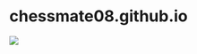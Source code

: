 # chessmate08.github.io
<img src='[[https://www.google.com/imgres?q=toothless%20cartoony&imgurl=https%3A%2F%2Fwww.clipartmax.com%2Fpng%2Fmiddle%2F242-2426893_toothless-by-kaweii-how-to-train-your-dragon.png&imgrefurl=https%3A%2F%2Fwww.clipartmax.com%2Fmiddle%2Fm2H7K9G6N4b1b1A0_toothless-by-kaweii-how-to-train-your-dragon%2F&docid=JUZ3ozFk8geQhM&tbnid=LZAkK_-CU9Sk7M&vet=12ahUKEwj_hrvg2cePAxXJEUQIHYKSB30QM3oECD0QAA..i&w=840&h=607&hcb=2&ved=2ahUKEwj_hrvg2cePAxXJEUQIHYKSB30QM3oECD0QAA](https://encrypted-tbn0.gstatic.com/images?q=tbn:ANd9GcTdkkttzHrJA9uZ4y7wY7fk9Wc_5ikWaC7VVA&s)](https://static.vecteezy.com/system/resources/previews/054/237/968/non_2x/baby-dragon-in-a-dreamy-world-design-free-vector.jpg)'>
